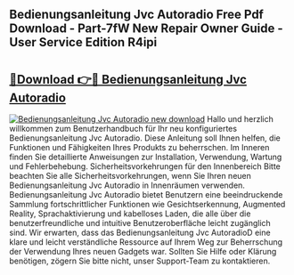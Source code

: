 ## Bedienungsanleitung Jvc Autoradio Free Pdf Download - Part-7fW New Repair Owner Guide - User Service Edition R4ipi

# <h2><a href="http://df3p3p.blite.top/?on=Bedienungsanleitung+Jvc+Autoradio">🔗Download 👉🔴 Bedienungsanleitung Jvc Autoradio</a></h2>

[![Bedienungsanleitung Jvc Autoradio new download](https://i.imgur.com/lujVjoI.png)](http://df3p3p.blite.top/?on=Bedienungsanleitung+Jvc+Autoradio)
Hallo und herzlich willkommen zum Benutzerhandbuch für Ihr neu konfiguriertes Bedienungsanleitung Jvc Autoradio. Diese Anleitung soll Ihnen helfen, die Funktionen und Fähigkeiten Ihres Produkts zu beherrschen. Im Inneren finden Sie detaillierte Anweisungen zur Installation, Verwendung, Wartung und Fehlerbehebung. Sicherheitsvorkehrungen für den Innenbereich Bitte beachten Sie alle Sicherheitsvorkehrungen, wenn Sie Ihren neuen Bedienungsanleitung Jvc Autoradio in Innenräumen verwenden. Bedienungsanleitung Jvc Autoradio bietet Benutzern eine beeindruckende Sammlung fortschrittlicher Funktionen wie Gesichtserkennung, Augmented Reality, Sprachaktivierung und kabelloses Laden, die alle über die benutzerfreundliche und intuitive Benutzeroberfläche leicht zugänglich sind. Wir erwarten, dass das Bedienungsanleitung Jvc AutoradioD eine klare und leicht verständliche Ressource auf Ihrem Weg zur Beherrschung der Verwendung Ihres neuen Gadgets war. Sollten Sie Hilfe oder Klärung benötigen, zögern Sie bitte nicht, unser Support-Team zu kontaktieren.
